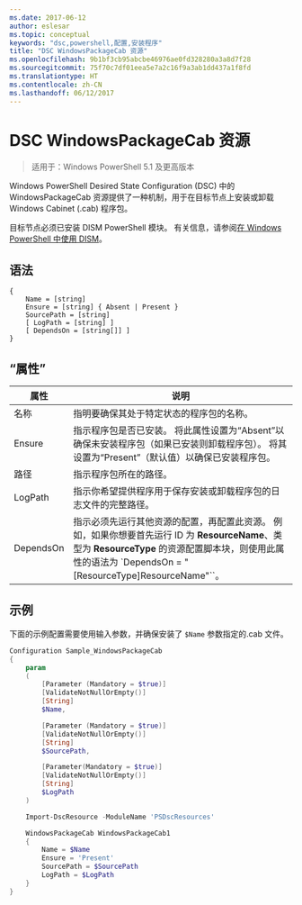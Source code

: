 ```yaml
---
ms.date: 2017-06-12
author: eslesar
ms.topic: conceptual
keywords: "dsc,powershell,配置,安装程序"
title: "DSC WindowsPackageCab 资源"
ms.openlocfilehash: 9b1bf3cb95abcbe46976ae0fd328280a3a8d7f28
ms.sourcegitcommit: 75f70c7df01eea5e7a2c16f9a3ab1dd437a1f8fd
ms.translationtype: HT
ms.contentlocale: zh-CN
ms.lasthandoff: 06/12/2017
---
```

<a id="dsc-windowspackagecab-resource" class="xliff"></a>
# DSC WindowsPackageCab 资源

> 适用于：Windows PowerShell 5.1 及更高版本

Windows PowerShell Desired State Configuration (DSC) 中的 WindowsPackageCab 资源提供了一种机制，用于在目标节点上安装或卸载 Windows Cabinet (.cab) 程序包。

目标节点必须已安装 DISM PowerShell 模块。 有关信息，请参阅[在 Windows PowerShell 中使用 DISM](https://msdn.microsoft.com/en-us/windows/hardware/commercialize/manufacture/desktop/use-dism-in-windows-powershell-s14)。 


<a id="syntax" class="xliff"></a>
## 语法

```
{
    Name = [string]
    Ensure = [string] { Absent | Present }
    SourcePath = [string]
    [ LogPath = [string] ]
    [ DependsOn = [string[]] ]
}
```

<a id="properties" class="xliff"></a>
## “属性”

|  属性  |  说明   | 
|---|---| 
| 名称| 指明要确保其处于特定状态的程序包的名称。| 
| Ensure| 指示程序包是否已安装。 将此属性设置为“Absent”以确保未安装程序包（如果已安装则卸载程序包）。 将其设置为“Present”（默认值）以确保已安装程序包。|
| 路径| 指示程序包所在的路径。| 
| LogPath| 指示你希望提供程序用于保存安装或卸载程序包的日志文件的完整路径。| 
| DependsOn | 指示必须先运行其他资源的配置，再配置此资源。 例如，如果你想要首先运行 ID 为 **ResourceName**、类型为 **ResourceType** 的资源配置脚本块，则使用此属性的语法为 `DependsOn = "[ResourceType]ResourceName"``。| 

<a id="example" class="xliff"></a>
## 示例

下面的示例配置需要使用输入参数，并确保安装了 `$Name` 参数指定的.cab 文件。

```powershell
Configuration Sample_WindowsPackageCab
{
    param
    (
        [Parameter (Mandatory = $true)]
        [ValidateNotNullOrEmpty()]
        [String]
        $Name,

        [Parameter (Mandatory = $true)]
        [ValidateNotNullOrEmpty()]
        [String]
        $SourcePath,

        [Parameter(Mandatory = $true)]
        [ValidateNotNullOrEmpty()]
        [String]
        $LogPath
    )

    Import-DscResource -ModuleName 'PSDscResources'

    WindowsPackageCab WindowsPackageCab1
    {
        Name = $Name
        Ensure = 'Present'
        SourcePath = $SourcePath
        LogPath = $LogPath
    }
}
```

